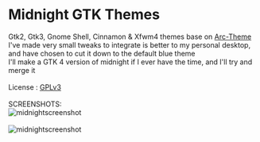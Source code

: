 # Midnight GTK Themes
Gtk2, Gtk3, Gnome Shell, Cinnamon & Xfwm4 themes base on [Arc-Theme](https://github.com/horst3180/arc-theme) </br>
I've made very small tweaks to integrate is better to my personal desktop, and have chosen to cut it down to the default blue theme </br>
I'll make a GTK 4 version of midnight if I ever have the time, and I'll try and merge it </br></br>
License : [GPLv3](https://choosealicense.com/licenses/gpl-3.0/)</br></br>
SCREENSHOTS:</br>
![midnightscreenshot](https://i.ibb.co/hM24Mvc/midnight-blue-screenshot.png "midnight screenshot")</br></br>
![midnightscreenshot](https://i.ibb.co/1TFc0Dt/midnight-bluenight.png "midnight screenshot")</br>
